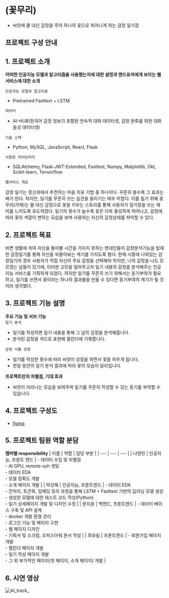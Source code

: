 # (꽃무리)
- 씨앗에 물 대신 감정을 주어 하나의 꽃으로 피어나게 하는 감정 일기장

## 프로젝트 구성 안내

## 1. 프로젝트 소개

**어떠한 인공지능 모델과 알고리즘을 사용했는지에 대한 설명과 엔드유저에게 보이는 웹서비스에 대한 소개**

`인공지능 모델과 알고리즘`
  - Pretrained Fasttext + LSTM

`데이터`
  - AI-HUB(한국어 감정 정보가 포함된 연속적 대화 데이터셋, 감정 분류를 위한 대화 음성 데이터셋)

`기술 스택` 
  - Python, MySQL, JavaScript, React, Flask

`사용된 라이브러리`
  - SQLAlchemy, Flask-JWT-Extended, Fasttext, Numpy, Matplotlib, Okt, Scikit-learn, Tensorflow

`웹서비스 개요`

감정 일기는 정신과에서 추천하는 마음 치유 기법 중 하나이다. 꾸준히 쓸수록 그 효과는 배가 된다. 하지만, 일기를 꾸준히 쓰는 습관을 들이기는 매우 어렵다. 이를 돕기 위해 꽃무리(가제)는 물 대신 감정으로 꽃을 키우는 스토리를 통해 사용자가 일기장을 쓰는 재미를 느끼도록 유도하였다. 일기의 횟수가 늘수록 꽃은 더욱 풍성하게 피어나고, 감정에 따라 꽃의 색깔이 변하는 모습을 보며 사용자는 자신의 감정상태를 파악할 수 있다. 


## 2. 프로젝트 목표


바쁜 생활에 치여 자신을 돌아볼 시간을 가지지 못하는 현대인들이 감정분석기능을 탑재한 감정일기를 통해 자신을 되돌아보는 계기를 가지도록 했다. 현재 시중에 나와있는 감정일기의 경우 사용자가 직접 자신의 주요 감정을 선택해야 하지만, 나의 감정을 나도 모르겠는 날들이 있기에, 이러한 고민을 덜어주고자 일기 내용의 감정을 분석해주는 인공지능 서비스를 기획하게 되었다. 하지만 일기를 꾸준히 쓰기 위해서는 동기부여가 필요하고, 일기를 쓰면서 꽃이라는 하나의 결과물을 만들 수 있다면 동기부여의 계기가 될 것이라 생각했다. 

## 3. 프로젝트 기능 설명


**주요 기능 및 서브 기능**<br>
`일기 분석`
- 일기를 작성하면 일기 내용을 통해 그 날의 감정을 분석해줍니다.
- 분석된 감정을 색으로 표현해 캘린더에 기록합니다.

`감정 식물 성장`
- 일기를 작성한 횟수에 따라 씨앗이 성장을 하면서 꽃을 피우게 됩니다.
- 한달 동안의 일기 분석 결과에 따라 꽃의 모습이 달라집니다.

**프로젝트만의 차별점, 기대 효과**
- 씨앗이 자라나는 모습을 보여주며 일기를 꾸준히 작성할 수 있는 동기를 부여할 수 있습니다.


## 4. 프로젝트 구성도
  - [figma](https://www.figma.com/file/O7EHfWQjetlMOCmFm0sVGe?embed_host=notion&kind=&node-id=708%3A2&viewer=1)

## 5. 프로젝트 팀원 역할 분담

**멤버별 responsibility**
| 이름 | 역할 | 담당 부분 |
| --- | --- | --- |
| 나영민 | 인공지능, 프론트 엔드 | - 데이터 수집 및 라벨링<br> - AI GPU, remote-ssh 셋팅 <br>- 데이터 EDA <br>- 모델 정확도 개발 <br>- 소개 페이지 개발 |
| 박강혜  | 인공지능, 프론트엔드 | - 데이터 EDA<br>- 전처리, 토큰화, 임베딩 등의 과정을 통해 LSTM + Fasttext 기반의 딥러닝 모델 생성<br>- 생성한 모델에 대한 테스트 코드 작성(Python)<br>- 일기 상세페이지 개발 및 디자인 수정 | 
| 문지윤  | 백엔드, 프론트엔드 | - 데이터 베이스 구축 및 API 설계<br>- docker 개발 환경 관리<br>- 로그인 기능 및 페이지 구현<br>- 웹 페이지 디자인<br>- 기획서 및 스크럼, 오피스아워 문서 작성 |
| 최유림 | 프론트엔드 | - 회원가입 페이지 개발<br>- 캘린더 페이지 개발<br>- 일기 작성 페이지 개발<br>- 그 외 부가적인 페이지(첫 페이지, 소개 페이지) 개발 |

## 6. 시연 영상
![AI_track_](https://user-images.githubusercontent.com/78739536/161405968-ba09e8f1-5e50-4457-a8fc-809b7b93c443.gif)
